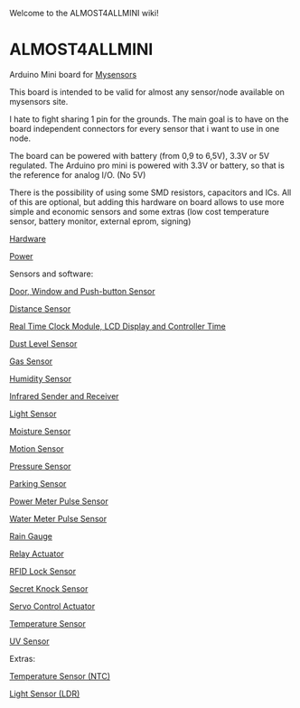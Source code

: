 Welcome to the ALMOST4ALLMINI wiki!

# ALMOST4ALLMINI
Arduino Mini board for [Mysensors](http://www.mysensors.org/)

This board is intended to be valid for almost any sensor/node available on mysensors site.

I hate to fight sharing 1 pin for the grounds.
The main goal is to have on the board independent connectors for every sensor that i want to use in one node.

The board can be powered with battery (from 0,9 to 6,5V), 3.3V or 5V regulated.
The Arduino pro mini is powered with 3.3V or battery, so that is the reference for analog I/O. (No 5V)

There is the possibility of using some SMD resistors, capacitors and ICs. All of this are optional, but adding this hardware on board allows to use more simple and economic sensors and some extras (low cost temperature sensor, battery monitor, external eprom, signing)

[Hardware](http://www.mysensors.org/)

[Power](/wiki/Power)

Sensors and software:

[Door, Window and Push-button Sensor](../wiki/Door,-Window-and-Push-button-Sensor/)

[Distance Sensor](../wiki/Distance-Sensor)

[Real Time Clock Module, LCD Display and Controller Time](../wiki/Real-Time-Clock-Module,-LCD-Display-and-Controller-Time)

[Dust Level Sensor](../wiki/Dust-Level-Sensor)

[Gas Sensor](../wiki/Gas-Sensor)

[Humidity Sensor](../wiki/Humidity-Sensor)

[Infrared Sender and Receiver](../wiki/Infrared-Sender-and-Receiver)

[Light Sensor](http://www.mysensors.org/)

[Moisture Sensor](http://www.mysensors.org/)

[Motion Sensor](http://www.mysensors.org/)

[Pressure Sensor](http://www.mysensors.org/)

[Parking Sensor](http://www.mysensors.org/)

[Power Meter Pulse Sensor](http://www.mysensors.org/)

[Water Meter Pulse Sensor](http://www.mysensors.org/)

[Rain Gauge](http://www.mysensors.org/)

[Relay Actuator](http://www.mysensors.org/)

[RFID Lock Sensor](http://www.mysensors.org/)

[Secret Knock Sensor](http://www.mysensors.org/)

[Servo Control Actuator](http://www.mysensors.org/)

[Temperature Sensor](http://www.mysensors.org/)

[UV Sensor](http://www.mysensors.org/)

Extras:

[Temperature Sensor (NTC)](http://www.mysensors.org/)

[Light Sensor (LDR)](http://www.mysensors.org/)

